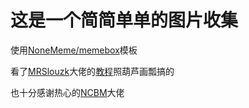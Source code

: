 # 这是一个简简单单的图片收集
使用[NoneMeme/memebox](https://github.com/NoneMeme/memebox)模板

看了[MRSlouzk](https://github.com/MRSlouzk)大佬的[教程](https://github.com/MRSlouzk/Nonebot-plugintutorials/blob/main/%E5%85%B7%E4%BD%93%E6%A1%88%E4%BE%8B/Nonebot2%E4%B8%8EGithubPages.md)照葫芦画瓢搞的

也十分感谢热心的[NCBM](https://github.com/NCBM)大佬
